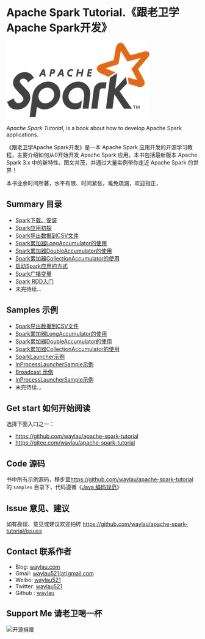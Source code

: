 # Apache Spark Tutorial.《跟老卫学Apache Spark开发》

![](images/spark-logo-trademark.png)

*Apache Spark Tutorial*, is a book about how to develop Apache Spark applications.



《跟老卫学Apache Spark开发》是一本 Apache Spark 应用开发的开源学习教程，主要介绍如何从0开始开发 Apache Spark 应用。本书包括最新版本 Apache Spark 3.x 中的新特性。图文并茂，并通过大量实例带你走近 Apache Spark 的世界！

本书业余时间所著，水平有限、时间紧张，难免疏漏，欢迎指正，

## Summary 目录

* [Spark下载、安装](https://developer.huawei.com/consumer/cn/forum/topic/0202568822299090741?fid=23)
* [Spark应用初探](https://developer.huawei.com/consumer/cn/forum/topic/0201568823403320732?fid=23)
* [Spark导出数据到CSV文件](https://developer.huawei.com/consumer/cn/forum/topic/0202620883150950010?fid=23)
* [Spark累加器LongAccumulator的使用](https://developer.huawei.com/consumer/cn/forum/topic/0202622461925310080?fid=23)
* [Spark累加器DoubleAccumulator的使用](https://developer.huawei.com/consumer/cn/forum/topic/0202622590853530085?fid=23)
* [Spark累加器CollectionAccumulator的使用](https://developer.huawei.com/consumer/cn/forum/topic/0202622591182960086?fid=23)
* [启动Spark应用的方式](https://developer.huawei.com/consumer/cn/forum/topic/0202623507783170122?fid=23)
* [Spark广播变量](https://developer.huawei.com/consumer/cn/forum/topic/0202624224916630149?fid=23)
* [Spark RDD入门](https://developer.huawei.com/consumer/cn/forum/topic/0201624386890690172?fid=23)
* 未完待续...

## Samples 示例


* [Spark导出数据到CSV文件](samples/spark-java-samples/src/main/java/com/waylau/spark/java/samples/sql/WriteCVSExample.java)
* [Spark累加器LongAccumulator的使用](samples/spark-java-samples/src/main/java/com/waylau/spark/java/samples/util/LongAccumulatorSample.java)
* [Spark累加器DoubleAccumulator的使用](samples/spark-java-samples/src/main/java/com/waylau/spark/java/samples/util/DoubleAccumulatorSample.java)
* [Spark累加器CollectionAccumulator的使用](samples/spark-java-samples/src/main/java/com/waylau/spark/java/samples/util/CollectionAccumulatorSample.java)
* [SparkLauncher示例](samples/spark-java-samples/src/main/java/com/waylau/spark/java/samples/launcher/SparkLauncherSample.java)
* [InProcessLauncherSample示例](samples/spark-java-samples/src/main/java/com/waylau/spark/java/samples/launcher/InProcessLauncher.java)
* [Broadcast 示例](samples/spark-java-samples/src/main/java/com/waylau/spark/java/samples/broadcast/BroadcastSample.java)
* [InProcessLauncherSample示例](samples/spark-java-samples/src/main/java/com/waylau/spark/java/samples/rdd/JavaRddBasicSample.java)
* 未完待续...





## Get start 如何开始阅读

选择下面入口之一：

* <https://github.com/waylau/apache-spark-tutorial>
* <https://gitee.com/waylau/apache-spark-tutorial>


## Code 源码

书中所有示例源码，移步至<https://github.com/waylau/apache-spark-tutorial>的 `samples` 目录下，代码遵循《[Java 编码规范](<http://waylau.com/java-code-conventions>)》

## Issue 意见、建议

如有勘误、意见或建议欢迎拍砖 <https://github.com/waylau/apache-spark-tutorial/issues>

## Contact 联系作者

* Blog: [waylau.com](http://waylau.com)
* Gmail: [waylau521(at)gmail.com](mailto:waylau521@gmail.com)
* Weibo: [waylau521](http://weibo.com/waylau521)
* Twitter: [waylau521](https://twitter.com/waylau521)
* Github : [waylau](https://github.com/waylau)


## Support Me 请老卫喝一杯

![开源捐赠](https://waylau.com/images/showmethemoney-sm.jpg)
